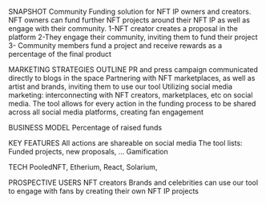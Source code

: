 
SNAPSHOT
Community Funding solution for NFT IP owners and creators. 
NFT owners can fund further NFT projects around their NFT IP as well as engage with their community.
1-NFT creator creates a proposal in the platform
2-They engage their community, inviting them to fund their project
3- Community members fund a project and receive rewards as a percentage of the final product

MARKETING STRATEGIES OUTLINE
PR and press campaign communicated directly to blogs in the space
Partnering with NFT marketplaces, as well as artist and brands, inviting them to use our tool 
Utilizing social media marketing: interconnecting with NFT creators, marketplaces, etc on social media. The tool allows for every action in the funding process to be shared across all social media platforms, creating fan engagement

BUSINESS MODEL
Percentage of raised funds

KEY FEATURES
All actions are shareable on social media
The tool lists: Funded projects, new proposals, …
Gamification

TECH
PooledNFT, Etherium, React, Solarium, 

PROSPECTIVE USERS
NFT creators
Brands and celebrities can use our tool to engage with fans by creating their own NFT IP projects
